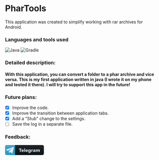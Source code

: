 # PharTools
This application was created to simplify working with rar archives for Android.
### Languages and tools used
 ![Java](https://img.shields.io/badge/java-%23ED8B00.svg?style=for-the-badge&logo=openjdk&logoColor=white)
 ![Gradle](https://img.shields.io/badge/Gradle-02303A.svg?style=for-the-badge&logo=Gradle&logoColor=white)
### Detailed description:
#### With this application, you can convert a folder to a phar archive and vice versa. This is my first application written in java (I wrote it on my phone and tested it there). I will try to support this app in the future!

### Future plans:
- [X] Improve the code.
- [X] Improve the transition between application tabs.
- [X] Add a "Stub" change to the settings.
- [ ] Save the log in a separate file.
### Feedback: 
<a href="https://t.me/middle1221">
<img src="https://github.com/middle1/PharTools/blob/main/assets/telegram.png" alt="telegram"></img>
</a>
